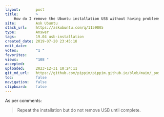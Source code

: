 ```yaml
---
layout:       post
title:        >
    How do I remove the Ubuntu installation USB without having problems?
site:         Ask Ubuntu
stack_url:    https://askubuntu.com/q/1159805
type:         Answer
tags:         19.04 usb-installation
created_date: 2019-07-20 23:45:18
edit_date:    
votes:        "1 "
favorites:    
views:        "108 "
accepted:     
uploaded:     2023-12-31 10:24:11
git_md_url:   https://github.com/pippim/pippim.github.io/blob/main/_posts/2019/2019-07-20-How-do-I-remove-the-Ubuntu-installation-USB-without-having-problems_.md
toc:          false
navigation:   false
clipboard:    false
---
```


As per comments:

> Repeat the installation but do not remove USB until complete.  
